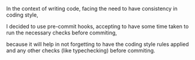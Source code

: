 In the context of writing code,
facing the need to have consistency in coding style,

I decided to use pre-commit hooks,
accepting to have some time taken to run the necessary checks before commiting,

because it will help in not forgetting to have the coding style rules applied and any other checks (like typechecking) before commiting.